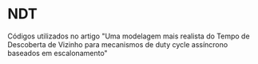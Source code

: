 # NDT
Códigos utilizados no artigo "Uma modelagem mais realista do Tempo de Descoberta de Vizinho para mecanismos de duty cycle assíncrono baseados em escalonamento"
